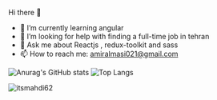 Hi there 👋

- 🌱 I’m currently learning angular
- 🤔 I’m looking for help with finding a full-time job in tehran
- 💬 Ask me about Reactjs , redux-toolkit and sass
- 📫 How to reach me: amiralmasi021@gmail.com
      

![Anurag's GitHub stats](https://github-readme-stats.vercel.app/api?username=itsmahdi62&show_icons=true&theme=radical)
![Top Langs](https://github-readme-stats.vercel.app/api/top-langs/?username=itsmahdi62&layout=compact)
<p><img align="center" src="https://github-readme-streak-stats.herokuapp.com/?user=itsmahdi62&" alt="itsmahdi62" /></p>

